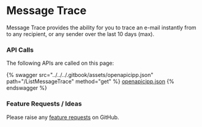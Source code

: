 # Message Trace

Message Trace provides the ability for you to trace an e-mail instantly from to any recipient, or any sender over the last 10 days (max).

### API Calls

The following APIs are called on this page:

{% swagger src="../../../.gitbook/assets/openapicipp.json" path="/ListMessageTrace" method="get" %}
[openapicipp.json](../../../.gitbook/assets/openapicipp.json)
{% endswagger %}

### Feature Requests / Ideas

Please raise any [feature requests](https://github.com/KelvinTegelaar/CIPP/issues/new?assignees=&labels=enhancement%2Cno-priority&projects=&template=feature.yml&title=%5BFeature+Request%5D%3A+) on GitHub.
